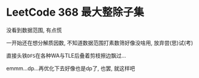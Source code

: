 # LeetCode 368 最大整除子集

没看到数据范围, 有点慌

一开始还在想分解质因数, 不知道数据范围打素数筛好像没啥用, 放弃尝(思)试(考)

直接头铁`DFS`在各种WA与TLE后叠着剪枝擦边飘过...

emmm...dp...再优化下去好像也是dp了, 也罢, 就这样吧